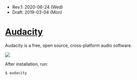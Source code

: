 * Rev.1: 2020-06-24 (Wed)
* Draft: 2019-03-04 (Mon)

# [Audacity](https://www.audacityteam.org/)

Audacity is a free, open source, cross-platform audio software.

<img src='https://www.audacityteam.org/wp-content/uploads/2017/12/Theme_Classic.png'>


After installation, run:
```bash
$ audacity
```
